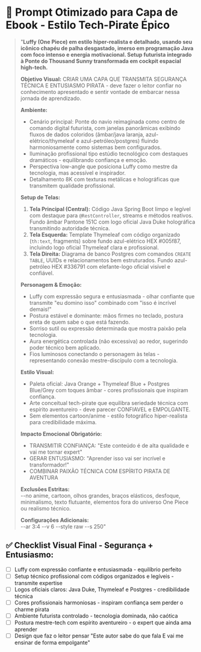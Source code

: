 # 🎨 Prompt Otimizado para Capa de Ebook - Estilo Tech-Pirate Épico

> "**Luffy (One Piece) em estilo hiper-realista e detalhado, usando seu icônico chapéu de palha desgastado, imerso em programação Java com foco intenso e energia motivacional. Setup futurista integrado à Ponte do Thousand Sunny transformada em cockpit espacial high-tech.**  
>   
> **Objetivo Visual:** CRIAR UMA CAPA QUE TRANSMITA SEGURANÇA TÉCNICA E ENTUSIASMO PIRATA - deve fazer o leitor confiar no conhecimento apresentado e sentir vontade de embarcar nessa jornada de aprendizado.  
>   
> **Ambiente:**  
> - Cenário principal: Ponte do navio reimaginada como centro de comando digital futurista, com janelas panorâmicas exibindo fluxos de dados coloridos (âmbar/java laranja, azul-elétrico/thymeleaf e azul-petróleo/postgres) fluindo harmoniosamente como sistemas bem configurados.  
> - Iluminação profissional tipo estúdio tecnológico com destaques dramáticos - equilibrando confiança e emoção.  
> - Perspectiva low-angle que posiciona Luffy como mestre da tecnologia, mas acessível e inspirador.  
> - Detalhamento 8K com texturas metálicas e holográficas que transmitem qualidade profissional.  
>   
> **Setup de Telas:**  
> 1. **Tela Principal (Central):** Código Java Spring Boot limpo e legível com destaque para `@RestController`, streams e métodos reativos. Fundo âmbar Pantone 151C com logo oficial Java Duke holográfica transmitindo autoridade técnica.  
> 2. **Tela Esquerda:** Template Thymeleaf com código organizado (`th:text`, fragments) sobre fundo azul-elétrico HEX #005f87, incluindo logo oficial Thymeleaf clara e profissional.  
> 3. **Tela Direita:** Diagrama de banco Postgres com comandos `CREATE TABLE`, UUIDs e relacionamentos bem estruturados. Fundo azul-petróleo HEX #336791 com elefante-logo oficial visível e confiável.  
>   
> **Personagem & Emoção:**  
> - Luffy com expressão segura e entusiasmada - olhar confiante que transmite "eu domino isso" combinado com "isso é incrível demais!"  
> - Postura estável e dominante: mãos firmes no teclado, postura ereta de quem sabe o que está fazendo.  
> - Sorriso sutil ou expressão determinada que mostra paixão pela tecnologia.  
> - Aura energética controlada (não excessiva) ao redor, sugerindo poder técnico bem aplicado.  
> - Fios luminosos conectando o personagem às telas - representando conexão mestre-discípulo com a tecnologia.  
>   
> **Estilo Visual:**  
> - Paleta oficial: Java Orange + Thymeleaf Blue + Postgres Blue/Grey com toques âmbar - cores profissionais que inspiram confiança.  
> - Arte conceitual tech-pirate que equilibra seriedade técnica com espírito aventureiro - deve parecer CONFIAVEL e EMPOLGANTE.  
> - Sem elementos cartoon/anime - estilo fotográfico hiper-realista para credibilidade máxima.  
>   
> **Impacto Emocional Obrigatório:**  
> - TRANSMITIR CONFIANÇA: "Este conteúdo é de alta qualidade e vai me tornar expert"  
> - GERAR ENTUSIASMO: "Aprender isso vai ser incrível e transformador!"  
> - COMBINAR PAIXÃO TÉCNICA COM ESPÍRITO PIRATA DE AVENTURA  
>   
> **Exclusões Estritas:**  
> --no anime, cartoon, olhos grandes, braços elásticos, desfoque, minimalismo, texto flutuante, elementos fora do universo One Piece ou realismo técnico.  
>   
> **Configurações Adicionais:**  
> --ar 3:4 --v 6 --style raw --s 250"

## ✅ Checklist Visual Final - Segurança + Entusiasmo:

- [ ] Luffy com expressão confiante e entusiasmada - equilíbrio perfeito  
- [ ] Setup técnico profissional com códigos organizados e legíveis - transmite expertise  
- [ ] Logos oficiais claros: Java Duke, Thymeleaf e Postgres - credibilidade técnica  
- [ ] Cores profissionais harmoniosas - inspiram confiança sem perder o charme pirata  
- [ ] Ambiente futurista controlado - tecnologia dominada, não caótica  
- [ ] Postura mestre-tech com espírito aventureiro - o expert que ainda ama aprender  
- [ ] Design que faz o leitor pensar "Este autor sabe do que fala E vai me ensinar de forma empolgante"
